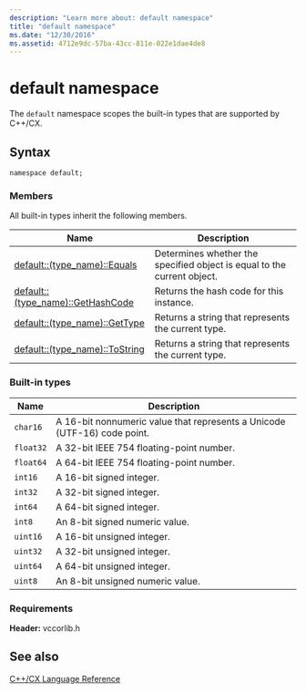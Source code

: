 ```yaml
---
description: "Learn more about: default namespace"
title: "default namespace"
ms.date: "12/30/2016"
ms.assetid: 4712e9dc-57ba-43cc-811e-022e1dae4de8
---
```

# default namespace

The `default` namespace scopes the built-in types that are supported by C++/CX.

## Syntax

```
namespace default;
```

### Members

All built-in types inherit the following members.

| Name | Description |
|--|--|
| [default::(type_name)::Equals](../cppcx/default-type-name-equals-method.md) | Determines whether the specified object is equal to the current object. |
| [default::(type_name)::GetHashCode](../cppcx/default-type-name-gethashcode-method.md) | Returns the hash code for this instance. |
| [default::(type_name)::GetType](../cppcx/default-type-name-gettype-method.md) | Returns a string that represents the current type. |
| [default::(type_name)::ToString](../cppcx/default-type-name-tostring-method.md) | Returns a string that represents the current type. |

### Built-in types

|Name|Description|
|----------|-----------------|
|`char16`|A 16-bit nonnumeric value that represents a Unicode (UTF-16) code point.|
|`float32`|A 32-bit IEEE 754 floating-point number.|
|`float64`|A 64-bit IEEE 754 floating-point number.|
|`int16`|A 16-bit signed integer.|
|`int32`|A 32-bit signed integer.|
|`int64`|A 64-bit signed integer.|
|`int8`|An 8-bit signed numeric value.|
|`uint16`|A 16-bit unsigned integer.|
|`uint32`|A 32-bit unsigned integer.|
|`uint64`|A 64-bit unsigned integer.|
|`uint8`|An 8-bit unsigned numeric value.|

### Requirements

**Header:** vccorlib.h

## See also

[C++/CX Language Reference](../cppcx/visual-c-language-reference-c-cx.md)
